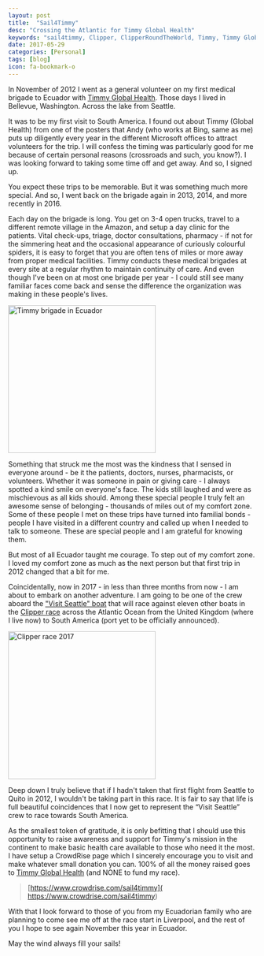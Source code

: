 ```yaml
---
layout: post
title:  "Sail4Timmy"
desc: "Crossing the Atlantic for Timmy Global Health"
keywords: "sail4timmy, Clipper, ClipperRoundTheWorld, Timmy, Timmy Global Health, Atlantic Ocean, 2017"
date: 2017-05-29
categories: [Personal]
tags: [blog]
icon: fa-bookmark-o
---
```


In November of 2012 I went as a general volunteer on my first medical brigade to Ecuador with [Timmy Global Health](http://timmyglobalhealth.org). Those days I lived in Bellevue, Washington. Across the lake from Seattle.

It was to be my first visit to South America. I found out about Timmy (Global Health) from one of the posters that Andy (who works at Bing, same as me) puts up diligently every year in the different Microsoft offices to attract volunteers for the trip. I will confess the timing was particularly good for me because of certain personal reasons (crossroads and such, you know?). I was looking forward to taking some time off and get away. And so, I signed up.

You expect these trips to be memorable. But it was something much more special. And so, I went back on the brigade again in 2013, 2014, and more recently in 2016.

Each day on the brigade is long. You get on 3-4 open trucks, travel to a different remote village in the Amazon, and setup a day clinic for the patients. Vital check-ups, triage, doctor consultations, pharmacy - if not for the simmering heat and the occasional appearance of curiously colourful spiders, it is easy to forget that you are often tens of miles or more away from proper medical facilities. Timmy conducts these medical brigades at every site at a regular rhythm to maintain continuity of care. And even though I've been on at most one brigade per year - I could still see many familiar faces come back and sense the difference the organization was making in these people's lives.

<img src="https://bmitra-msft.github.io/static/img/blog/sail4timmy-1.png" alt="Timmy brigade in Ecuador" style="width: 300px;"/>

Something that struck me the most was the kindness that I sensed in everyone around - be it the patients, doctors, nurses, pharmacists, or volunteers. Whether it was someone in pain or giving care - I always spotted a kind smile on everyone's face. The kids still laughed and were as mischievous as all kids should. Among these special people I truly felt an awesome sense of belonging - thousands of miles out of my comfort zone. Some of these people I met on these trips have turned into familial bonds - people I have visited in a different country and called up when I needed to talk to someone. These are special people and I am grateful for knowing them.

But most of all Ecuador taught me courage. To step out of my comfort zone. I loved my comfort zone as much as the next person but that first trip in 2012 changed that a bit for me.

Coincidentally, now in 2017 - in less than three months from now - I am about to embark on another adventure. I am going to be one of the crew aboard the ["Visit Seattle" boat](https://www.clipperroundtheworld.com/team/visit-seattle/crew) that will race against eleven other boats in the [Clipper race]( https://www.clipperroundtheworld.com/about/about-the-race) across the Atlantic Ocean from the United Kingdom (where I live now) to South America (port yet to be officially announced).

<img src="https://bmitra-msft.github.io/static/img/blog/sail4timmy-2.png" alt="Clipper race 2017" style="width: 300px;"/>

Deep down I truly believe that if I hadn't taken that first flight from Seattle to Quito in 2012, I wouldn't be taking part in this race. It is fair to say that life is full beautiful coincidences that I now get to represent the “Visit Seattle” crew to race towards South America.

As the smallest token of gratitude, it is only befitting that I should use this opportunity to raise awareness and support for Timmy's mission in the continent to make basic health care available to those who need it the most. I have setup a CrowdRise page which I sincerely encourage you to visit and make whatever small donation you can. 100% of all the money raised goes to [Timmy Global Health](http://timmyglobalhealth.org) (and NONE to fund my race).

>
> [https://www.crowdrise.com/sail4timmy]( https://www.crowdrise.com/sail4timmy)
>

With that I look forward to those of you from my Ecuadorian family who are planning to come see me off at the race start in Liverpool, and the rest of you I hope to see again November this year in Ecuador.

May the wind always fill your sails!